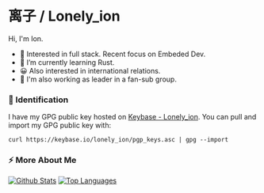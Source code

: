 # 离子 / Lonely_ion

Hi, I'm Ion.

+ 🧐 Interested in full stack. Recent focus on Embeded Dev.
+ 🌱 I’m currently learning Rust.
+ 😀 Also interested in international relations.
+ 🔭 I'm also working as leader in a fan-sub group.

### :key: Identification

I have my GPG public key hosted on [Keybase - Lonely_ion](https://keybase.io/lonely_ion). You can pull and import my GPG public key with:
```
curl https://keybase.io/lonely_ion/pgp_keys.asc | gpg --import
```

### :zap: More About Me

[![Github Stats](https://github-readme-stats.vercel.app/api?username=lonelyion&show_icons=true&include_all_commits=true&line_height=20)](https://github.com/anuraghazra/github-readme-stats)
[![Top Languages](https://github-readme-stats.vercel.app/api/top-langs?username=lonelyion&layout=compact)](https://github.com/anuraghazra/github-readme-stats)

